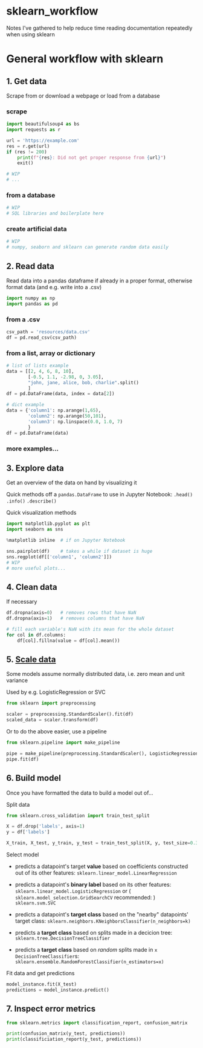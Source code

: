 # sklearn_workflow
Notes I've gathered to help reduce time reading documentation repeatedly when using sklearn
# General workflow with sklearn

## 1. Get data
Scrape from or download a webpage or load from a database 

### scrape
```python
import beautifulsoup4 as bs
import requests as r

url = 'https://example.com'
res = r.get(url)
if (res != 200)
    print(f"{res}: Did not get proper response from {url}")
    exit()

# WIP
# ...
```

### from a database
```python
# WIP
# SQL libraries and boilerplate here
```

### create artificial data
```python
# WIP
# numpy, seaborn and sklearn can generate random data easily
```

## 2. Read data
Read data into a pandas dataframe if already in a proper format, otherwise format data (and e.g. write into a .csv)
```python
import numpy as np
import pandas as pd
```

### from a .csv
```python
csv_path = 'resources/data.csv'
df = pd.read_csv(csv_path)
```

### from a list, array or dictionary
```python
# list of lists example
data = [[2, 4, 6, 8, 10],
        [-0.5, 1.1, -2.98, 0, 3.05],
        "john, jane, alice, bob, charlie".split()
        ]
df = pd.DataFrame(data, index = data[2])

# dict example
data = {'column1': np.arange(1,65),
        'column2': np.arange(50,101),
        'column3': np.linspace(0.0, 1.0, 7)
        }
df = pd.DataFrame(data)
```

### more examples...

## 3. Explore data
Get an overview of the data on hand by visualizing it

Quick methods off a `pandas.DataFrame` to use in Jupyter Notebook:
`.head()`
`.info()`
`.describe()`

Quick visualization methods
```python
import matplotlib.pyplot as plt
import seaborn as sns

%matplotlib inline  # if on Jupyter Notebook

sns.pairplot(df)    # takes a while if dataset is huge
sns.regplot(df[['column1', 'column2']])
# WIP
# more useful plots...
```


## 4. Clean data
If necessary
```python
df.dropna(axis=0)   # removes rows that have NaN
df.dropna(axis=1)   # removes columns that have NaN

# fill each variable's NaN with its mean for the whole dataset
for col in df.columns:
    df[col].fillna(value = df[col].mean())
```

## 5. [Scale data](https://scikit-learn.org/stable/modules/preprocessing.html#preprocessing-data)
Some models assume normally distributed data, i.e. zero mean and unit variance

Used by e.g. LogisticRegression or SVC
```python
from sklearn import preprocessing

scaler = preprocessing.StandardScaler().fit(df)
scaled_data = scaler.transform(df)
```

Or to do the above easier, use a pipeline
```python
from sklearn.pipeline import make_pipeline

pipe = make_pipeline(preprocessing.StandardScaler(), LogisticRegression())
pipe.fit(df)
```

## 6. Build model
Once you have formatted the data to build a model out of...

Split data
```python
from sklearn.cross_validation import train_test_split

X = df.drop('labels', axis=1)
y = df['labels']

X_train, X_test, y_train, y_test = train_test_split(X, y, test_size=0.3)
```

Select model
- predicts a datapoint's target **value** based on coefficients constructed out of its other features:
`sklearn.linear_model.LinearRegression`

- predicts a datapoint's **binary label** based on its other features:
`sklearn.linear_model.LogisticRegression`
or (  `sklearn.model_selection.GridSearchCV` recommended: )
`sklearn.svm.SVC`

- predicts a datapoint's **target class** based on the "nearby" datapoints' target class:
`sklearn.neighbors.KNeighborsClassifier(n_neighbors=k)`

- predicts a **target class** based on splits made in a decicion tree:
`sklearn.tree.DecisionTreeClassifier`

- predicts a **target class** based on *random* splits made in `x` `DecisionTreeClassifier`s:
`sklearn.ensemble.RandomForestClassifier(n_estimators=x)`


Fit data and get predictions
```python
model_instance.fit(X_test)
predictions = model_instance.predict()
```


## 7. Inspect error metrics
```python
from sklearn.metrics import classification_report, confusion_matrix

print(confusion_matrix(y_test, predictions))
print(classificiation_report(y_test, predictions))
```
